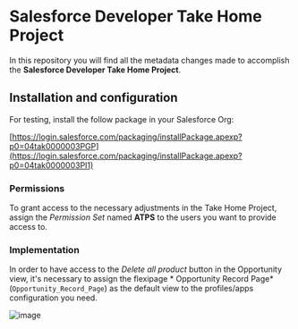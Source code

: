 # Salesforce Developer Take Home Project

In this repository you will find all the metadata changes made to accomplish the **Salesforce Developer Take Home Project**.

## Installation and configuration

For testing, install the follow package in your Salesforce Org:

[https://login.salesforce.com/packaging/installPackage.apexp?p0=04tak0000003PGP](https://login.salesforce.com/packaging/installPackage.apexp?p0=04tak0000003PI1)

### Permissions

To grant access to the necessary adjustments in the Take Home Project, assign the *Permission Set* named **ATPS** to the users you want to provide access to.

### Implementation

In order to have access to the *Delete all product* button in the Opportunity view, it's necessary to assign the flexipage *	Opportunity Record Page* (`Opportunity_Record_Page`) as the default view to the profiles/apps configuration you need.

![image](https://github.com/user-attachments/assets/1124d08f-17ea-4650-adcf-1ffc33380a3f)
